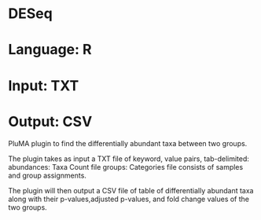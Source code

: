 # DESeq
# Language: R
# Input: TXT 
# Output: CSV 

PluMA plugin to find the differentially abundant taxa between two groups.

The plugin takes as input a TXT file of keyword, value pairs, tab-delimited:
abundances: Taxa Count file
groups: Categories file consists of samples and group assignments.

The plugin will then output a CSV file of table of differentially abundant taxa along with their p-values,adjusted p-values, and fold change values of the two groups.
